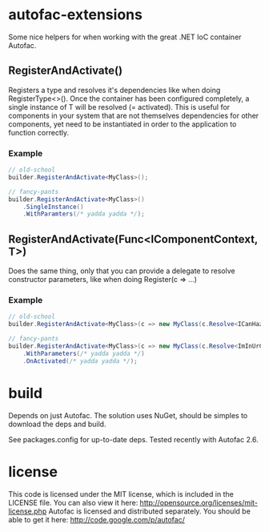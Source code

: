 autofac-extensions
==================
Some nice helpers for when working with the great .NET IoC container Autofac.

## RegisterAndActivate<T>()
Registers a type and resolves it's dependencies like when doing RegisterType<>().
Once the container has been configured completely, a single instance of T
will be resolved (= activated). This is useful for components in your system
that are not themselves dependencies for other components, yet need to be
instantiated in order to the application to function correctly.

### Example

```csharp
// old-school
builder.RegisterAndActivate<MyClass>();

// fancy-pants
builder.RegisterAndActivate<MyClass>()
    .SingleInstance()
    .WithParamters(/* yadda yadda */);

```

## RegisterAndActivate<T>(Func<IComponentContext,T>)
Does the same thing, only that you can provide a delegate to resolve constructor
parameters, like when doing Register(c => ...)

### Example

```csharp
// old-school
builder.RegisterAndActivate<MyClass>(c => new MyClass(c.Resolve<ICanHazCheezburger>()));

// fancy-pants
builder.RegisterAndActivate<MyClass>(c => new MyClass(c.Resolve<ImInUrContainur>())
    .WithParameters(/* yadda yadda */)
    .OnActivated(/* yadda yadda */);
```


build
============
Depends on just Autofac.
The solution uses NuGet, should be simples to download the deps and build.

See packages.config for up-to-date deps. Tested recently with Autofac 2.6.

license
=======
This code is licensed under the MIT license, which is included in the LICENSE file. You can also view it here: http://opensource.org/licenses/mit-license.php
Autofac is licensed and distributed separately. You should be able to get it here: http://code.google.com/p/autofac/